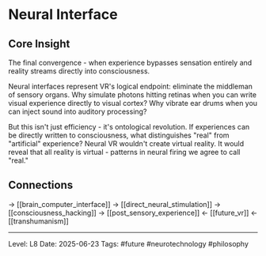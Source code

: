 # Neural Interface

## Core Insight
The final convergence - when experience bypasses sensation entirely and reality streams directly into consciousness.

Neural interfaces represent VR's logical endpoint: eliminate the middleman of sensory organs. Why simulate photons hitting retinas when you can write visual experience directly to visual cortex? Why vibrate ear drums when you can inject sound into auditory processing?

But this isn't just efficiency - it's ontological revolution. If experiences can be directly written to consciousness, what distinguishes "real" from "artificial" experience? Neural VR wouldn't create virtual reality. It would reveal that all reality is virtual - patterns in neural firing we agree to call "real."

## Connections
→ [[brain_computer_interface]]
→ [[direct_neural_stimulation]]
→ [[consciousness_hacking]]
→ [[post_sensory_experience]]
← [[future_vr]]
← [[transhumanism]]

---
Level: L8
Date: 2025-06-23
Tags: #future #neurotechnology #philosophy